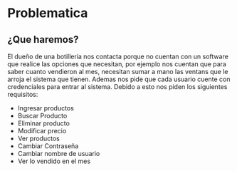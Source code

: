 # Problematica

## ¿Que haremos?
El dueño de una botilleria nos contacta porque no cuentan con un software que realice las opciones que necesitan, por ejemplo nos cuentan que para saber cuanto vendieron al mes, necesitan sumar a mano las ventans que le arroja el sistema que tienen. Ademas nos pide que cada usuario cuente con credenciales para entrar al sistema. Debido a esto nos piden los siguientes requisitos:


*  Ingresar productos
*  Buscar Producto
*  Eliminar producto
*  Modificar precio
*  Ver productos
*  Cambiar Contraseña
*  Cambiar nombre de usuario
*  Ver lo vendido en el mes

